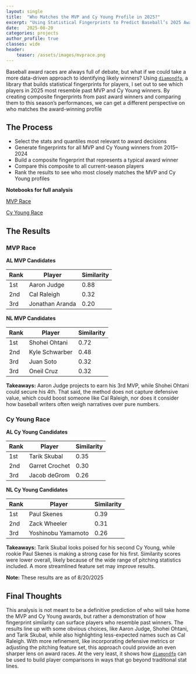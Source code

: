 ```yaml
---
layout: single
title:  "Who Matches the MVP and Cy Young Profile in 2025?"
excerpt: "Using Statistical Fingerprints to Predict Baseball’s 2025 Award Winners."
date:   2025-08-20
categories: projects
author_profile: true
classes: wide
header:
    teaser: /assets/images/mvprace.png
---
```


Baseball award races are always full of debate, but what if we could take a more data-driven approach to identifying likely winners? Using [`diamondfp`](https://github.com/dlf57/diamondfp), a library that builds statistical fingerprints for players, I set out to see which players in 2025 most resemble past MVP and Cy Young winners. By creating composite fingerprints from past award winners and comparing them to this season’s performances, we can get a different perspective on who matches the award-winning profile

## The Process
- Select the stats and quantiles most relevant to award decisions
- Generate fingerprints for all MVP and Cy Young winners from 2015–2024
- Build a composite fingerprint that represents a typical award winner
- Compare this composite to all current-season players
- Rank the results to see who most closely matches the MVP and Cy Young profiles

**Notebooks for full analysis**

[MVP Race](https://github.com/dlf57/diamondfp/blob/main/examples/mvp_fp_search.ipynb)

[Cy Young Race](https://github.com/dlf57/diamondfp/blob/main/examples/cy_young_fp_search.ipynb)

## The Results
### MVP Race
**AL MVP Candidates**

| Rank | Player | Similarity |
|--|--|--|
| 1st | Aaron Judge | 0.88 |
| 2nd | Cal Raleigh | 0.32 |
| 3rd | Jonathan Aranda | 0.20 |

**NL MVP Candidates**

| Rank | Player | Similarity |
|--|--|--|
| 1st | Shohei Ohtani | 0.72 |
| 2nd | Kyle Schwarber | 0.48 |
| 3rd | Juan Soto | 0.32 |
| 3rd | Oneil Cruz | 0.32 |

**Takeaways:** Aaron Judge projects to earn his 3rd MVP, while Shohei Ohtani could secure his 4th. That said, the method does not capture defensive value, which could boost someone like Cal Raleigh, nor does it consider how baseball writers often weigh narratives over pure numbers.

### Cy Young Race
**AL Cy Young Candidates**

| Rank | Player | Similarity |
|--|--|--|
| 1st | Tarik Skubal  | 0.35 |
| 2nd | Garret Crochet | 0.30 |
| 3rd | Jacob deGrom | 0.26 |

**NL Cy Young Candidates**

| Rank | Player | Similarity |
|--|--|--|
| 1st | Paul Skenes | 0.39 |
| 2nd | Zack Wheeler | 0.31 |
| 3rd | Yoshinobu Yamamoto | 0.26 |

**Takeaways:** Tarik Skubal looks poised for his second Cy Young, while rookie Paul Skenes is making a strong case for his first. Similarity scores were lower overall, likely because of the wide range of pitching statistics included. A more streamlined feature set may improve results.

**Note:** These results are as of 8/20/2025

## Final Thoughts
This analysis is not meant to be a definitive prediction of who will take home the MVP and Cy Young awards, but rather a demonstration of how fingerprint similarity can surface players who resemble past winners. The results line up with some obvious choices, like Aaron Judge, Shohei Ohtani, and Tarik Skubal, while also highlighting less-expected names such as Cal Raleigh. With more refinement, like incorporating defensive metrics or adjusting the pitching feature set, this approach could provide an even sharper lens on award races. At the very least, it shows how [`diamondfp`](https://github.com/dlf57/diamondfp) can be used to build player comparisons in ways that go beyond traditional stat lines.
